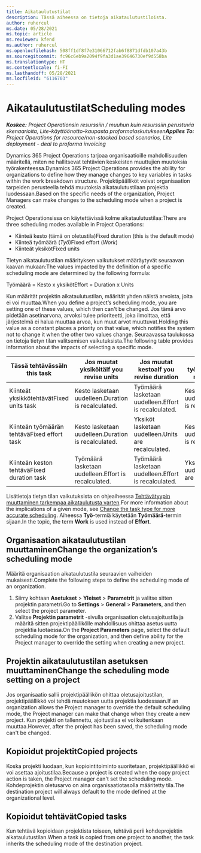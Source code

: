 ```yaml
---
title: Aikataulutustilat
description: Tässä aiheessa on tietoja aikataulutustiloista.
author: ruhercul
ms.date: 05/28/2021
ms.topic: article
ms.reviewer: kfend
ms.author: ruhercul
ms.openlocfilehash: 508ff1df8f7e31066712fab6f8871dfdb107a43b
ms.sourcegitcommit: fc96c6eb9a2094f9fa3d1ae39646730ef9d558ba
ms.translationtype: HT
ms.contentlocale: fi-FI
ms.lasthandoff: 05/28/2021
ms.locfileid: "6116703"
---
```

# <a name="scheduling-modes"></a><span data-ttu-id="89a39-103">Aikataulutustilat</span><span class="sxs-lookup"><span data-stu-id="89a39-103">Scheduling modes</span></span>

<span data-ttu-id="89a39-104">_**Koskee:** Project Operationsin resurssiin / muuhun kuin resurssiin perustuvia skenaarioita, Lite-käyttöönotto-kaupasta proformalaskutukseen_</span><span class="sxs-lookup"><span data-stu-id="89a39-104">_**Applies To:** Project Operations for resource/non-stocked based scenarios, Lite deployment - deal to proforma invoicing_</span></span>


<span data-ttu-id="89a39-105">Dynamics 365 Project Operations tarjoaa organisaatioille mahdollisuuden määritellä, miten ne hallitsevat tehtävien keskeisten muuttujien muutoksia työrakenteessa.</span><span class="sxs-lookup"><span data-stu-id="89a39-105">Dynamics 365 Project Operations provides the ability for organizations to define how they manage changes to key variables in tasks within the work breakdown structure.</span></span> <span data-ttu-id="89a39-106">Projektipäälliköt voivat organisaation tarpeiden perusteella tehdä muutoksia aikataulutustilaan projektia luodessaan.</span><span class="sxs-lookup"><span data-stu-id="89a39-106">Based on the specific needs of the organization, Project Managers can make changes to the scheduling mode when a project is created.</span></span>

<span data-ttu-id="89a39-107">Project Operationsissa on käytettävissä kolme aikataulutustilaa:</span><span class="sxs-lookup"><span data-stu-id="89a39-107">There are three scheduling modes available in Project Operations:</span></span>

  - <span data-ttu-id="89a39-108">Kiinteä kesto (tämä on oletustila)</span><span class="sxs-lookup"><span data-stu-id="89a39-108">Fixed duration (this is the default mode)</span></span>
  - <span data-ttu-id="89a39-109">Kiinteä työmäärä (*Työ*)</span><span class="sxs-lookup"><span data-stu-id="89a39-109">Fixed effort (*Work*)</span></span>
  - <span data-ttu-id="89a39-110">Kiinteät yksiköt</span><span class="sxs-lookup"><span data-stu-id="89a39-110">Fixed units</span></span>

<span data-ttu-id="89a39-111">Tietyn aikataulutustilan määrityksen vaikutukset määräytyvät seuraavan kaavan mukaan:</span><span class="sxs-lookup"><span data-stu-id="89a39-111">The values impacted by the definition of a specific scheduling mode are determined by the following formula:</span></span>

  <span data-ttu-id="89a39-112">Työmäärä = Kesto x yksiköt</span><span class="sxs-lookup"><span data-stu-id="89a39-112">Effort  = Duration x Units</span></span>

<span data-ttu-id="89a39-113">Kun määrität projektin aikataulutustilan, määrität yhden näistä arvoista, joita ei voi muuttaa.</span><span class="sxs-lookup"><span data-stu-id="89a39-113">When you define a project’s scheduling mode, you are setting one of these values, which then can't be changed.</span></span> <span data-ttu-id="89a39-114">Jos tämä arvo pidetään asetinarvona, arvoksi tulee prioriteetti, joka ilmoittaa, että järjestelmä ei halua muuttaa arvoa, kun muut arvot muuttuvat.</span><span class="sxs-lookup"><span data-stu-id="89a39-114">Holding this value as a constant places a priority on that value, which notifies the system not to change it when the other two values change.</span></span> <span data-ttu-id="89a39-115">Seuraavassa taulukossa on tietoja tietyn tilan valitsemisen vaikutuksista.</span><span class="sxs-lookup"><span data-stu-id="89a39-115">The following table provides information about the impacts of selecting a specific mode.</span></span>

| <span data-ttu-id="89a39-116">**Tässä tehtävässä**</span><span class="sxs-lookup"><span data-stu-id="89a39-116">**In this task**</span></span>             | <span data-ttu-id="89a39-117">**Jos muutat yksiköitä**</span><span class="sxs-lookup"><span data-stu-id="89a39-117">**If you revise units**</span></span>   | <span data-ttu-id="89a39-118">**Jos muutat kestoa**</span><span class="sxs-lookup"><span data-stu-id="89a39-118">**If you revise duration**</span></span> | <span data-ttu-id="89a39-119">**Jos muutat työmäärää**</span><span class="sxs-lookup"><span data-stu-id="89a39-119">**If you revise effort**</span></span>  |
|----------------------|---------------------------|----------------------------|---------------------------|
| <span data-ttu-id="89a39-120">Kiinteät yksikkötehtävät</span><span class="sxs-lookup"><span data-stu-id="89a39-120">Fixed units task</span></span>     | <span data-ttu-id="89a39-121">Kesto lasketaan uudelleen.</span><span class="sxs-lookup"><span data-stu-id="89a39-121">Duration is recalculated.</span></span> | <span data-ttu-id="89a39-122">Työmäärä lasketaan uudelleen.</span><span class="sxs-lookup"><span data-stu-id="89a39-122">Effort is recalculated.</span></span>    | <span data-ttu-id="89a39-123">Kesto lasketaan uudelleen.</span><span class="sxs-lookup"><span data-stu-id="89a39-123">Duration is recalculated.</span></span> |
| <span data-ttu-id="89a39-124">Kiinteän työmäärän tehtävä</span><span class="sxs-lookup"><span data-stu-id="89a39-124">Fixed effort task</span></span>    | <span data-ttu-id="89a39-125">Kesto lasketaan uudelleen.</span><span class="sxs-lookup"><span data-stu-id="89a39-125">Duration is recalculated.</span></span> | <span data-ttu-id="89a39-126">Yksiköt lasketaan uudelleen.</span><span class="sxs-lookup"><span data-stu-id="89a39-126">Units are recalculated.</span></span>    | <span data-ttu-id="89a39-127">Kesto lasketaan uudelleen.</span><span class="sxs-lookup"><span data-stu-id="89a39-127">Duration is recalculated.</span></span> |
| <span data-ttu-id="89a39-128">Kiinteän keston tehtävä</span><span class="sxs-lookup"><span data-stu-id="89a39-128">Fixed duration task</span></span>  | <span data-ttu-id="89a39-129">Työmäärä lasketaan uudelleen.</span><span class="sxs-lookup"><span data-stu-id="89a39-129">Effort is recalculated.</span></span>   | <span data-ttu-id="89a39-130">Työmäärä lasketaan uudelleen.</span><span class="sxs-lookup"><span data-stu-id="89a39-130">Effort is recalculated.</span></span>    | <span data-ttu-id="89a39-131">Yksiköt lasketaan uudelleen.</span><span class="sxs-lookup"><span data-stu-id="89a39-131">Units are recalculated.</span></span>   |

<span data-ttu-id="89a39-132">Lisätietoja tietyn tilan vaikutuksista on ohjeaiheessa [Tehtävätyypin muuttaminen tarkempaa aikataulutusta varten](https://support.microsoft.com/en-us/office/change-the-task-type-for-more-accurate-scheduling-b0b969ad-45bc-4e9e-8967-435587548a72).</span><span class="sxs-lookup"><span data-stu-id="89a39-132">For more information about the implications of a given mode, see [Change the task type for more accurate scheduling](https://support.microsoft.com/en-us/office/change-the-task-type-for-more-accurate-scheduling-b0b969ad-45bc-4e9e-8967-435587548a72).</span></span> <span data-ttu-id="89a39-133">Aiheessa **Työ**-termiä käytetään **Työmäärä**-termin sijaan.</span><span class="sxs-lookup"><span data-stu-id="89a39-133">In the topic, the term **Work** is used instead of **Effort**.</span></span>

## <a name="change-the-organizations-scheduling-mode"></a><span data-ttu-id="89a39-134">Organisaation aikataulutustilan muuttaminen</span><span class="sxs-lookup"><span data-stu-id="89a39-134">Change the organization’s scheduling mode</span></span>

<span data-ttu-id="89a39-135">Määritä organisaation aikataulutustila seuraavien vaiheiden mukaisesti.</span><span class="sxs-lookup"><span data-stu-id="89a39-135">Complete the following steps to define the scheduling mode of an organization.</span></span>

1. <span data-ttu-id="89a39-136">Siirry kohtaan **Asetukset** \> **Yleiset** \> **Parametrit** ja valitse sitten projektin parametri.</span><span class="sxs-lookup"><span data-stu-id="89a39-136">Go to **Settings** \> **General** \> **Parameters**, and then select the project parameter.</span></span> 
2. <span data-ttu-id="89a39-137">Valitse **Projektin parametrit** -sivulla organisaation oletusajoitustila ja määritä sitten projektipäällikölle mahdollisuus ohittaa asetus uutta projektia luotaessa.</span><span class="sxs-lookup"><span data-stu-id="89a39-137">On the **Project Parameters** page, select the default scheduling mode for the organization, and then define ability for the Project manager to override the setting when creating a new project.</span></span>

## <a name="change-the-scheduling-mode-setting-on-a-project"></a><span data-ttu-id="89a39-138">Projektin aikataulutustilan asetuksen muuttaminen</span><span class="sxs-lookup"><span data-stu-id="89a39-138">Change the scheduling mode setting on a project</span></span>

<span data-ttu-id="89a39-139">Jos organisaatio sallii projektipäällikön ohittaa oletusajoitustilan, projektipäällikkö voi tehdä muutoksen uutta projektia luodessaan.</span><span class="sxs-lookup"><span data-stu-id="89a39-139">If an organization allows the Project manager to override the default scheduling mode, the Project manager can make that change when they create a new project.</span></span> <span data-ttu-id="89a39-140">Kun projekti on tallennettu, ajoitustilaa ei voi kuitenkaan muuttaa.</span><span class="sxs-lookup"><span data-stu-id="89a39-140">However, after the project has been saved, the scheduling mode can't be changed.</span></span>

## <a name="copied-projects"></a><span data-ttu-id="89a39-141">Kopioidut projektit</span><span class="sxs-lookup"><span data-stu-id="89a39-141">Copied projects</span></span>

<span data-ttu-id="89a39-142">Koska projekti luodaan, kun kopiointitoiminto suoritetaan, projektipäällikkö ei voi asettaa ajoitustilaa.</span><span class="sxs-lookup"><span data-stu-id="89a39-142">Because a project is created when the copy project action is taken, the Project manager can't set the scheduling mode.</span></span> <span data-ttu-id="89a39-143">Kohdeprojektin oletusarvo on aina organisaatiotasolla määritetty tila.</span><span class="sxs-lookup"><span data-stu-id="89a39-143">The destination project will always default to the mode defined at the organizational level.</span></span>

## <a name="copied-tasks"></a><span data-ttu-id="89a39-144">Kopioidut tehtävät</span><span class="sxs-lookup"><span data-stu-id="89a39-144">Copied tasks</span></span>

<span data-ttu-id="89a39-145">Kun tehtävä kopioidaan projektista toiseen, tehtävä perii kohdeprojektin aikataulutustilan.</span><span class="sxs-lookup"><span data-stu-id="89a39-145">When a task is copied from one project to another, the task inherits the scheduling mode of the destination project.</span></span>
